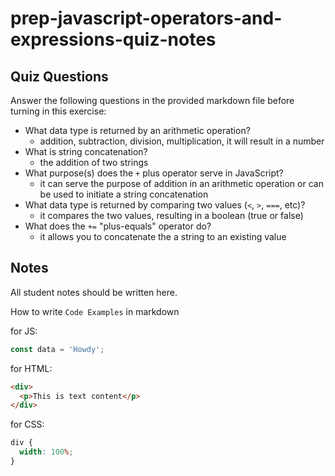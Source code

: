 # prep-javascript-operators-and-expressions-quiz-notes

## Quiz Questions

Answer the following questions in the provided markdown file before turning in this exercise:

- What data type is returned by an arithmetic operation?
  - addition, subtraction, division, multiplication, it will result in a number
- What is string concatenation?
  - the addition of two strings
- What purpose(s) does the `+` plus operator serve in JavaScript?
  - it can serve the purpose of addition in an arithmetic operation or can be used to initiate a string concatenation
- What data type is returned by comparing two values (`<`, `>`, `===`, etc)?
  - it compares the two values, resulting in a boolean (true or false)
- What does the `+=` "plus-equals" operator do?
  - it allows you to concatenate the a string to an existing value

## Notes

All student notes should be written here.

How to write `Code Examples` in markdown

for JS:

```javascript
const data = 'Howdy';
```

for HTML:

```html
<div>
  <p>This is text content</p>
</div>
```

for CSS:

```css
div {
  width: 100%;
}
```
